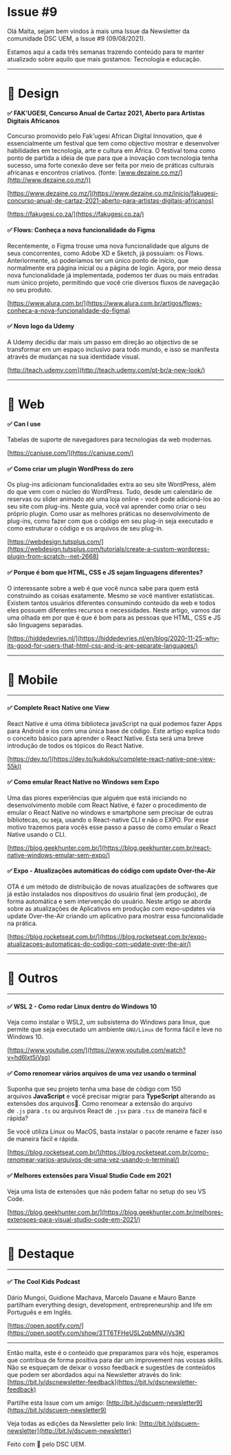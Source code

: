 # Issue #9

Olá Malta, sejam bem vindos à mais uma Issue da Newsletter da comunidade DSC UEM, a Issue #9 (09/08/2021).

Estamos aqui a cada três semanas trazendo conteúdo para te manter atualizado sobre aquilo que mais gostamos: Tecnologia e educação.

---

# 🎯 Design

#### ✅ FAK'UGESI, Concurso Anual de Cartaz 2021, Aberto para Artistas Digitais Africanos

Concurso  promovido pelo Fak'ugesi African Digital Innovation, que é essencialmente um festival que tem como objectivo mostrar e desenvolver habilidades em tecnologia, arte e cultura em África. O festival toma como ponto de partida a ideia de que para que a inovação com tecnologia tenha sucesso, uma forte conexão deve ser feita por meio de práticas culturais africanas e encontros criativos. (fonte: [www.dezaine.co.mz/](http://www.dezaine.co.mz/))

[https://www.dezaine.co.mz/](https://www.dezaine.co.mz/inicio/fakugesi-concurso-anual-de-cartaz-2021-aberto-para-artistas-digitais-africanos)

[https://fakugesi.co.za/](https://fakugesi.co.za/)

#### ✅ Flows: Conheça a nova funcionalidade do Figma

Recentemente, o Figma trouxe uma nova funcionalidade que alguns de seus concorrentes, como Adobe XD e Sketch, já possuíam: os Flows. Anteriormente, só poderíamos ter um único ponto de início, que normalmente era página inicial ou a página de login. Agora, por meio dessa nova funcionalidade já implementada, podemos ter duas ou mais entradas num único projeto, permitindo que você crie diversos fluxos de navegação no seu produto.

[https://www.alura.com.br/](https://www.alura.com.br/artigos/flows-conheca-a-nova-funcionalidade-do-figma)

#### ✅ Novo logo da Udemy

A Udemy decidiu dar mais um passo em direção ao objectivo de se transformar em um espaço inclusivo para todo mundo, e isso se manifesta através de mudanças na sua identidade visual.

[http://teach.udemy.com](http://teach.udemy.com/pt-br/a-new-look/)

---

# 🎯 Web

#### ✅ Can I use

Tabelas de suporte de navegadores para tecnologias da web modernas.

[https://caniuse.com/](https://caniuse.com/)

#### ✅ Como criar um plugin WordPress do zero

Os plug-ins adicionam funcionalidades extra ao seu site WordPress, além do que vem com o núcleo do WordPress. Tudo, desde um calendário de reservas ou slider animado até uma loja online - você pode adicioná-los ao seu site com plug-ins. Neste guia, você vai aprender como criar o seu próprio plugin. Como usar as melhores práticas no desenvolvimento de plug-ins, como fazer com que o código em seu plug-in seja executado e como estruturar o código e os arquivos de seu plug-in.

[https://webdesign.tutsplus.com/](https://webdesign.tutsplus.com/tutorials/create-a-custom-wordpress-plugin-from-scratch--net-2668)

#### ✅ Porque é bom que HTML, CSS e JS sejam linguagens diferentes?

O interessante sobre a web é que você nunca sabe para quem está construindo as coisas exatamente. Mesmo se você mantiver estatísticas. Existem tantos usuários diferentes consumindo conteúdo da web e todos eles possuem diferentes recursos e necessidades. Neste artigo, vamos dar uma olhada em por que é que é bom para as pessoas que HTML, CSS e JS são linguagens separadas.

[https://hiddedevries.nl/](https://hiddedevries.nl/en/blog/2020-11-25-why-its-good-for-users-that-html-css-and-js-are-separate-languages/)

---

# 🎯 Mobile

---

#### ✅ Complete React Native one View

React Native é uma ótima biblioteca javaScript na qual podemos fazer Apps para Android e ios com uma única base de código. Este artigo explica todo o conceito básico para aprender o React Native. Esta será uma breve introdução de todos os tópicos do React Native.

[https://dev.to/](https://dev.to/kukdoku/complete-react-native-one-view-55kl)

#### ✅ Como emular React Native no Windows sem Expo

Uma das piores experiências que alguém que está iniciando no desenvolvimento mobile com React Native, é fazer o procedimento de emular o React Native no windows e smartphone sem precisar de outras bibliotecas, ou seja, usando o React-native CLI e não o EXPO. Por esse motivo trazemos para vocês esse passo a passo de como emular o React Native usando o CLI.

[https://blog.geekhunter.com.br/](https://blog.geekhunter.com.br/react-native-windows-emular-sem-expo/)

#### ✅ Expo - Atualizações automáticas do código com update Over-the-Air

OTA é um método de distribuição de novas atualizações de softwares que já estão instalados nos dispositivos do usuário final (em produção), de forma automática e sem intervenção do usuário. Neste artigo se aborda sobre as atualizações de Aplicativos em produção com expo-updates via update Over-the-Air criando um aplicativo para mostrar essa funcionalidade na prática.

[https://blog.rocketseat.com.br/](https://blog.rocketseat.com.br/expo-atualizacoes-automaticas-do-codigo-com-update-over-the-air/)

---

# 🎯 Outros

---

#### ✅ WSL 2 - Como rodar Linux dentro do Windows 10

Veja como instalar o WSL2, um subsistema do Windows para linux, que permite que seja executado um ambiente `GNU/Linux` de forma fácil e leve no Windows 10.

[https://www.youtube.com/](https://www.youtube.com/watch?v=hd6lxt5iVsg)

#### ✅ Como renomear vários arquivos de uma vez usando o terminal

Suponha que seu projeto tenha uma base de código com 150 arquivos **JavaScript** e você precisar migrar para **TypeScript** alterando as extensões dos arquivos🤔. Como renomear a extensão do arquivo de `.js` para `.ts` ou arquivos React de `.jsx` para `.tsx` de maneira fácil e rápida?

Se você utiliza Linux ou MacOS, basta instalar o pacote rename e fazer isso de maneira fácil e rápida.

[https://blog.rocketseat.com.br/](https://blog.rocketseat.com.br/como-renomear-varios-arquivos-de-uma-vez-usando-o-terminal/)

#### ✅ Melhores extensões para Visual Studio Code em 2021

Veja uma lista de extensões que não podem faltar no setup do seu VS Code.

[https://blog.geekhunter.com.br/](https://blog.geekhunter.com.br/melhores-extensoes-para-visual-studio-code-em-2021/)

---

# 🎯 Destaque

---

#### ✅ The Cool Kids Podcast

Dário Mungoi, Guidione Machava, Marcelo Dauane e Mauro Banze partilham everything design, development, entrepreneurship and life em Português e em Inglês.

[https://open.spotify.com/](https://open.spotify.com/show/3TT6TFHeUSL2qbMNUjVs3K)

---

Então malta, este é o conteúdo que preparamos para vós hoje, esperamos que contribua de forma positiva para dar um improvement nas vossas skills. Não se esqueçam de deixar o vosso feedback e sugestões de conteúdos que podem ser abordados aqui na Newsletter através do link: [https://bit.ly/dscnewsletter-feedback](https://bit.ly/dscnewsletter-feedback)

Partilhe esta Issue com um amigo: [http://bit.ly/dscuem-newsletter9](https://bit.ly/dscuem-newsletter9)

Veja todas as edições da Newsletter pelo link: [http://bit.ly/dscuem-newsletter](http://bit.ly/dscuem-newsletter)

Feito com 💙 pelo DSC UEM.
